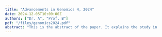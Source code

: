 ```yaml
---
title: "Advancements in Genomics 4, 2024"
date: 2024-12-05T10:00:00Z
authors: ["Dr. A", "Prof. B"]
pdf: "/files/genomics2024.pdf"
abstract: "This is the abstract of the paper. It explains the study in detail."
---
```

